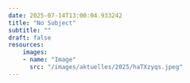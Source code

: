 ```yaml
---
date: 2025-07-14T13:00:04.933242
title: "No Subject"
subtitle: ""
draft: false
resources:
    images:
    - name: "Image"
      src: "/images/aktuelles/2025/haTXzyqs.jpeg"
---
```



